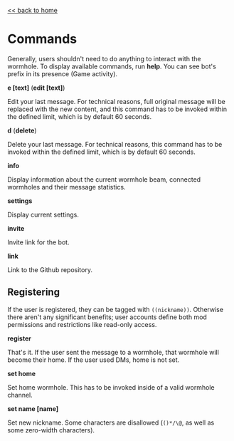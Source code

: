 [<< back to home](index.md)

# Commands

Generally, users shouldn't need to do anything to interact with the wormhole. To display available commands, run **help**. You can see bot's prefix in its presence (Game activity).

**e [text]** (**edit [text]**)

Edit your last message. For technical reasons, full original message will be replaced with the new content, and this command has to be invoked within the defined limit, which is by default 60 seconds.

**d** (**delete**)

Delete your last message. For technical reasons, this command has to be invoked within the defined limit, which is by default 60 seconds.

**info**

Display information about the current wormhole beam, connected wormholes and their message statistics.

**settings**

Display current settings.

**invite**

Invite link for the bot.

**link**

Link to the Github repository.

## Registering

If the user is registered, they can be tagged with `((nickname))`. Otherwise there aren't any significant benefits; user accounts define both mod permissions and restrictions like read-only access.

**register**

That's it. If the user sent the message to a wormhole, that wormhole will become their home. If the user used DMs, home is not set.

**set home**

Set home wormhole. This has to be invoked inside of a valid wormhole channel.

**set name [name]**

Set new nickname. Some characters are disallowed (`()*/\@`, as well as some zero-width characters).
